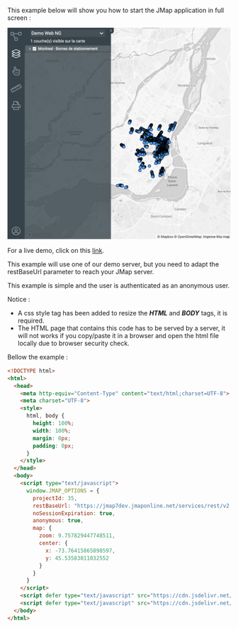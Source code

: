 This example below will show you how to start the JMap application in full screen :

![Full screen application](./images/full-screen.png "Full screen application")

For a live demo, click on this [link](http://jsfiddle.net/K2Geospatial/uaksoLm9/54/).

This example will use one of our demo server, but you need to adapt the restBaseUrl parameter to reach your JMap server.

This example is simple and the user is authenticated as an anonymous user.

Notice :

  - A css style tag has been added to resize the ***HTML*** and ***BODY*** tags, it is required.
  - The HTML page that contains this code has to be served by a server, it will not works if you copy/paste it in a browser and open the html file locally due to browser security check.

Bellow the example :

```html
<!DOCTYPE html>
<html>
  <head>
    <meta http-equiv="Content-Type" content="text/html;charset=UTF-8">
    <meta charset="UTF-8">
    <style>
      html, body {
        height: 100%;
        width: 100%;
        margin: 0px;
        padding: 0px;
      }
    </style>
  </head>
  <body>
    <script type="text/javascript">
      window.JMAP_OPTIONS = {
        projectId: 35,
        restBaseUrl: "https://jmap7dev.jmaponline.net/services/rest/v2.0",
        noSessionExpiration: true,
        anonymous: true,
        map: {
          zoom: 9.757829447748511,
          center: {
            x: -73.76415865898597,
            y: 45.53583011032552
          }
        }
      }
    </script>
    <script defer type="text/javascript" src="https://cdn.jsdelivr.net/npm/jmap-core-js@0.5.0/public/index.js"></script>
    <script defer type="text/javascript" src="https://cdn.jsdelivr.net/npm/jmap-app-js@0.1.1/public/index.js"></script>
  </body>
</html>
```
